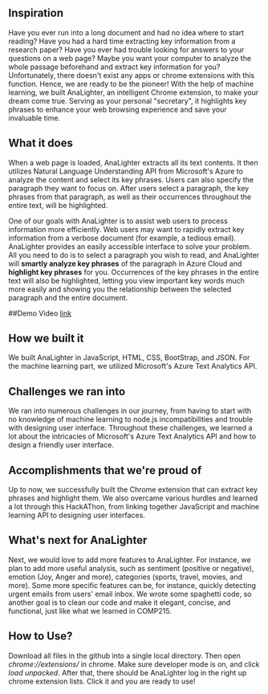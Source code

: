 ## Inspiration
Have you ever run into a long document and had no idea where to start reading? Have you had a hard time extracting key information from a research paper? Have you ever had trouble looking for answers to your questions on a web page? Maybe you want your computer to analyze the whole passage beforehand and extract key information for you? Unfortunately, there doesn't exist any apps or chrome extensions with this function. Hence, we are ready to be the pioneer! With the help of machine learning, we built AnaLighter, an intelligent Chrome extension, to make your dream come true. Serving as your personal "secretary", it highlights key phrases to enhance your web browsing experience and save your invaluable time. 

## What it does
When a web page is loaded, AnaLighter extracts all its text contents. It then utilizes Natural Language Understanding API from Microsoft's Azure to analyze the content and select its key phrases. Users can also specify the paragraph they want to focus on. After users select a paragraph, the key phrases from that paragraph, as well as their occurrences throughout the entire text, will be highlighted.

One of our goals with AnaLighter is to assist web users to process information more efficiently. Web users may want to rapidly extract key information from a verbose document (for example, a tedious email). AnaLighter provides an easily accessible interface to solve your problem. All you need to do is to select a paragraph you wish to read, and AnaLighter will **smartly analyze key phrases** of the paragraph in Azure Cloud and **highlight key phrases** for you. Occurrences of the key phrases in the entire text will also be highlighted, letting you view important key words much more easily and showing you the relationship between the selected paragraph and the entire document.

##Demo Video
[link](https://youtu.be/gucIY4mk6nw)

## How we built it
We built AnaLighter in JavaScript, HTML, CSS, BootStrap, and JSON. For the machine learning part, we utilized Microsoft's Azure Text Analytics API.

## Challenges we ran into
We ran into numerous challenges in our journey, from having to start with no knowledge of machine learning to node.js incompatibilities and trouble with designing user interface. Throughout these challenges, we learned a lot about the intricacies of Microsoft's Azure Text Analytics API and how to design a friendly user interface.

## Accomplishments that we're proud of
Up to now, we successfully built the Chrome extension that can extract key phrases and highlight them. We also overcame various hurdles and learned a lot through this HackAThon, from linking together JavaScript and machine learning API to designing user interfaces. 

## What's next for AnaLighter
Next, we would love to add more features to AnaLighter. For instance, we plan to add more useful analysis, such as sentiment (positive or negative), emotion (Joy, Anger and more), categories (sports, travel, movies, and more). Some more specific features can be, for instance, quickly detecting urgent emails from users' email inbox. We wrote some spaghetti code, so another goal is to clean our code and make it elegant, concise, and functional, just like what we learned in COMP215.

## How to Use?
Download all files in the github into a single local directory. Then open _chrome://extensions/_ in chrome. Make sure developer mode is on, and click _load unpacked_. After that, there should be AnaLighter log in the right up chrome extension lists. Click it and you are ready to use!